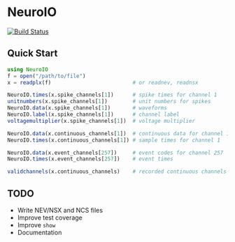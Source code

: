 # NeuroIO

[![Build Status](https://travis-ci.org/simonster/NeuroIO.jl.svg?branch=master)](https://travis-ci.org/simonster/NeuroIO.jl)

## Quick Start

```julia
using NeuroIO
f = open("/path/to/file")
x = readplx(f)                          # or readnev, readnsx

NeuroIO.times(x.spike_channels[1])      # spike times for channel 1
unitnumbers(x.spike_channels[1])        # unit numbers for spikes
NeuroIO.data(x.spike_channels[1])       # waveforms
NeuroIO.label(x.spike_channels[1])      # channel label
voltagemultiplier(x.spike_channels[1])  # voltage multiplier

NeuroIO.data(x.continuous_channels[1])  # continuous data for channel 1
NeuroIO.times(x.continuous_channels[1]) # sample times for channel 1

NeuroIO.data(x.event_channels[257])     # event codes for channel 257
NeuroIO.times(x.event_channels[257])    # event times

validchannels(x.continuous_channels)    # recorded continuous channels
```

## TODO

- Write NEV/NSX and NCS files
- Improve test coverage
- Improve `show`
- Documentation
